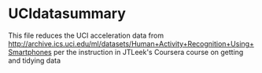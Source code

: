 # UCIdatasummary
This file reduces the UCI acceleration data from http://archive.ics.uci.edu/ml/datasets/Human+Activity+Recognition+Using+Smartphones  per the instruction in JTLeek's Coursera course on getting and tidying data
